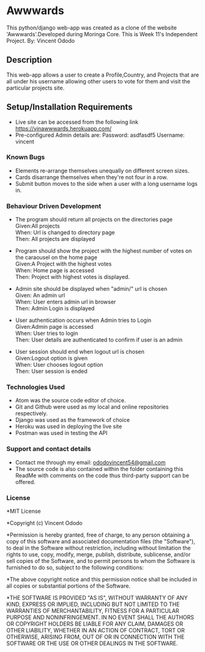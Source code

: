 # Awwwards

This python/django web-app was created as a clone of the website 'Awwwards'.Developed during Moringa Core. This is Week 11's Independent Project.
By: Vincent Ododo

## Description
This web-app allows a user to create a Profile,Country, and Projects that are all under his username allowing other users to vote for them and visit the particular projects site.

## Setup/Installation Requirements
* Live site can be accessed from the following link https://vinawwwards.herokuapp.com/
* Pre-configured Admin details are:
Password: asdfasdf5
Username: vincent

### Known Bugs
* Elements re-arrange themselves unequally on different screen sizes.
* Cards disarrange themselves when they're not four in a row.
* Submit button moves to the side when a user with a long username logs in.

### Behaviour Driven Development
* The program should return all projects on the directories page<br>
Given:All projects<br>
When: Url is changed to directory page<br>
Then: All projects are displayed<br>

* Program should show the project with the highest number of votes on the caraousel on the home page<br>
Given:A Project with the highest votes<br>
When: Home page is accessed <br>
Then: Project with highest votes is displayed.<br>

* Admin site should be displayed when "admin/" url is chosen<br>
Given: An admin url<br>
When: User enters admin url in browser<br>
Then: Admin Login is displayed<br>

* User authentication occurs when Admin tries to Login<br>
Given:Admin page is accessed<br>
When: User tries to login<br>
Then: User details are authenticated to confirm if user is an admin<br>

* User session should end when logout url is chosen<br>
Given:Logout option is given<br>
When: User chooses logout option<br>
Then: User session is ended<br>


### Technologies Used
* Atom was the source code editor of choice.
* Git and Github were used as my local and online repositories respectively.
* Django was used as the framework of choice
* Heroku was used in deploying the live site
* Postman was used in testing the API


### Support and contact details
* Contact me through my email: ododovincent54@gmail.com
* The source code is also contained within the folder containing this ReadMe with comments on the code thus third-party support can be offered.

### License
*MIT License

*Copyright (c) Vincent Ododo

*Permission is hereby granted, free of charge, to any person obtaining a copy
of this software and associated documentation files (the "Software"), to deal
in the Software without restriction, including without limitation the rights
to use, copy, modify, merge, publish, distribute, sublicense, and/or sell
copies of the Software, and to permit persons to whom the Software is
furnished to do so, subject to the following conditions:

*The above copyright notice and this permission notice shall be included in all
copies or substantial portions of the Software.

*THE SOFTWARE IS PROVIDED "AS IS", WITHOUT WARRANTY OF ANY KIND, EXPRESS OR
IMPLIED, INCLUDING BUT NOT LIMITED TO THE WARRANTIES OF MERCHANTABILITY,
FITNESS FOR A PARTICULAR PURPOSE AND NONINFRINGEMENT. IN NO EVENT SHALL THE
AUTHORS OR COPYRIGHT HOLDERS BE LIABLE FOR ANY CLAIM, DAMAGES OR OTHER
LIABILITY, WHETHER IN AN ACTION OF CONTRACT, TORT OR OTHERWISE, ARISING FROM,
OUT OF OR IN CONNECTION WITH THE SOFTWARE OR THE USE OR OTHER DEALINGS IN THE
SOFTWARE.


